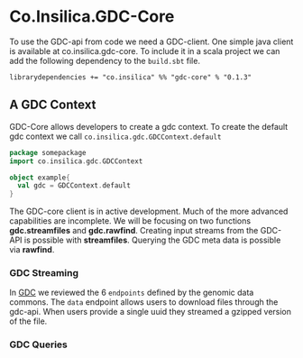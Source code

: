 # Co.Insilica.GDC-Core

  To use the GDC-api from code we need a GDC-client.  One simple java client is available at co.insilica.gdc-core.  To include it in a scala project we can add the following dependency to the `build.sbt` file.  

`librarydependencies += "co.insilica" %% "gdc-core" % "0.1.3"`



## A GDC Context
  GDC-Core allows developers to create a gdc context. To create the default gdc context we call `co.insilica.gdc.GDCContext.default`
  
  ```scala
  package somepackage
  import co.insilica.gdc.GDCContext
  
  object example{
    val gdc = GDCContext.default
  }
  ```
The GDC-core client is in active development.  Much of the more advanced capabilities are incomplete. We will be focusing on two functions **gdc.streamfiles** and **gdc.rawfind**. Creating input streams from the GDC-API is possible with **streamfiles**.  Querying the GDC meta data is possible via **rawfind**.

### GDC Streaming
  In [GDC](gdc/0_gdc.md) we reviewed the 6 `endpoints` defined by the genomic data commons. The `data` endpoint allows users to download files through the gdc-api.  When users provide a single uuid they streamed a gzipped version of the file.



### GDC Queries